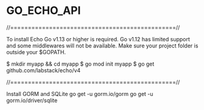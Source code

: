# GO_ECHO_API
//===============================================//

To install Echo Go v1.13 or higher is required. Go v1.12 has limited support and some middlewares will not be available. Make sure your project folder is outside your $GOPATH.

$ mkdir myapp && cd myapp
$ go mod init myapp
$ go get github.com/labstack/echo/v4

//===============================================//

Install GORM and SQLite
go get -u gorm.io/gorm 
go get -u gorm.io/driver/sqlite
